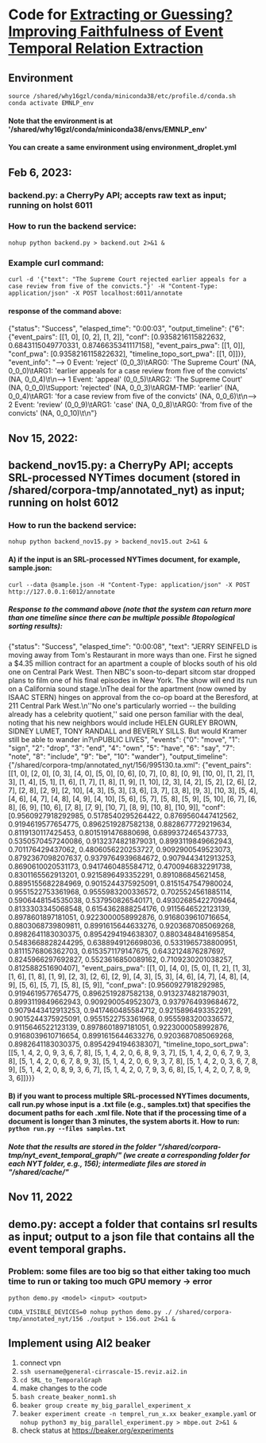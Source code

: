 # Code for [Extracting or Guessing? Improving Faithfulness of Event Temporal Relation Extraction](https://arxiv.org/pdf/2210.04992.pdf)

## Environment
`source /shared/why16gzl/conda/miniconda38/etc/profile.d/conda.sh` <br>
`conda activate EMNLP_env`
#### Note that the environment is at '/shared/why16gzl/conda/miniconda38/envs/EMNLP_env'
#### You can create a same environment using environment_droplet.yml

## Feb 6, 2023:
### backend.py: a CherryPy API; accepts raw text as input; running on holst 6011
### How to run the backend service:
`nohup python backend.py > backend.out 2>&1 &`
### Example curl command: 
`curl -d '{"text": "The Supreme Court rejected earlier appeals for a case review from five of the convicts."}' -H "Content-Type: application/json" -X POST localhost:6011/annotate`
#### response of the command above: 
{"status": "Success", "elasped_time": "0:00:03", "output_timeline": {"6": {"event_pairs": [[1, 0], [0, 2], [1, 2]], "conf": [0.9358216115822632, 0.6843115049770331, 0.8746635341117158], "event_pairs_pwa": [[1, 0]], "conf_pwa": [0.9358216115822632], "timeline_topo_sort_pwa": [[1, 0]]}}, "event_info": "--> 0 Event: 'reject' (0_0_3)\tARG0: 'The Supreme Court' (NA, 0_0_0)\tARG1: 'earlier appeals for a case review from five of the convicts' (NA, 0_0_4)\t\n--> 1 Event: 'appeal' (0_0_5)\tARG2: 'The Supreme Court' (NA, 0_0_0)\tSupport: 'rejected' (NA, 0_0_3)\tARGM-TMP: 'earlier' (NA, 0_0_4)\tARG1: 'for a case review from five of the convicts' (NA, 0_0_6)\t\n--> 2 Event: 'review' (0_0_9)\tARG1: 'case' (NA, 0_0_8)\tARG0: 'from five of the convicts' (NA, 0_0_10)\t\n"}

## Nov 15, 2022:
## backend_nov15.py: a CherryPy API; accepts SRL-processed NYTimes document (stored in /shared/corpora-tmp/annotated_nyt) as input; running on holst 6012

### How to run the backend service:
`nohup python backend_nov15.py > backend_nov15.out 2>&1 &`

#### A) if the input is an SRL-processed NYTimes document, for example, sample.json:
`curl --data @sample.json -H "Content-Type: application/json" -X POST http://127.0.0.1:6012/annotate`
##### Response to the command above (note that the system can return more than one timeline since there can be multiple possible ßtopological sorting results):
{"status": "Success", "elasped_time": "0:00:08", "text": "JERRY SEINFELD is moving away from Tom's Restaurant in more ways than one. First he signed a $4.35 million contract for an apartment a couple of blocks south of his old one on Central Park West. Then NBC's soon-to-depart sitcom star dropped plans to film one of his final episodes in New York. The show will end its run on a California sound stage.\nThe deal for the apartment (now owned by ISAAC STERN) hinges on approval from the co-op board at the Beresford, at 211 Central Park West.\n''No one's particularly worried -- the building already has a celebrity quotient,'' said one person familiar with the deal, noting that his new neighbors would include HELEN GURLEY BROWN, SIDNEY LUMET, TONY RANDALL and BEVERLY SILLS. But would Kramer still be able to wander in?\nPUBLIC LIVES", "events": {"0": "move", "1": "sign", "2": "drop", "3": "end", "4": "own", "5": "have", "6": "say", "7": "note", "8": "include", "9": "be", "10": "wander"}, "output_timeline": {"/shared/corpora-tmp/annotated_nyt/156/995130.ta.xml": {"event_pairs": [[1, 0], [2, 0], [0, 3], [4, 0], [5, 0], [0, 6], [0, 7], [0, 8], [0, 9], [10, 0], [1, 2], [1, 3], [1, 4], [5, 1], [1, 6], [1, 7], [1, 8], [1, 9], [1, 10], [2, 3], [4, 2], [5, 2], [2, 6], [2, 7], [2, 8], [2, 9], [2, 10], [4, 3], [5, 3], [3, 6], [3, 7], [3, 8], [9, 3], [10, 3], [5, 4], [4, 6], [4, 7], [4, 8], [4, 9], [4, 10], [5, 6], [5, 7], [5, 8], [5, 9], [5, 10], [6, 7], [6, 8], [6, 9], [10, 6], [7, 8], [7, 9], [10, 7], [8, 9], [10, 8], [10, 9]], "conf": [0.9560927918292985, 0.5178540295264422, 0.8769560447412562, 0.9194619577654775, 0.8962519287582138, 0.8828677729219634, 0.8119130117425453, 0.8015191476880698, 0.6899372465437733, 0.5350570457240086, 0.9132374821879031, 0.8993119849662943, 0.701176429437062, 0.4806056220253727, 0.9092900549523073, 0.8792367098207637, 0.9379764939684672, 0.9079443412913253, 0.8690610020531173, 0.9417460485584712, 0.4700946832291738, 0.8301165562913201, 0.9215896493352291, 0.891086845621458, 0.8895155682284969, 0.9015244375925091, 0.8151547547980024, 0.9551522753361968, 0.9555983200336572, 0.7025524561885114, 0.5906448154535038, 0.537950826540171, 0.49302685422709464, 0.8133303345068548, 0.6154362888254176, 0.9115646522123139, 0.8978601897181051, 0.9223000058992876, 0.9168039610716654, 0.8803068739809811, 0.8991615644633276, 0.9203687085069268, 0.8982641183030375, 0.8954294194638307, 0.8803484841695854, 0.5483668828244295, 0.6388949126698036, 0.5331965738800951, 0.8111576806362703, 0.6153571179147675, 0.6432124876287697, 0.8245966297692827, 0.5523616850089162, 0.7109230201038257, 0.812588251690407], "event_pairs_pwa": [[1, 0], [4, 0], [5, 0], [1, 2], [1, 3], [1, 6], [1, 8], [1, 9], [2, 3], [2, 6], [2, 9], [4, 3], [5, 3], [4, 6], [4, 7], [4, 8], [4, 9], [5, 6], [5, 7], [5, 8], [5, 9]], "conf_pwa": [0.9560927918292985, 0.9194619577654775, 0.8962519287582138, 0.9132374821879031, 0.8993119849662943, 0.9092900549523073, 0.9379764939684672, 0.9079443412913253, 0.9417460485584712, 0.9215896493352291, 0.9015244375925091, 0.9551522753361968, 0.9555983200336572, 0.9115646522123139, 0.8978601897181051, 0.9223000058992876, 0.9168039610716654, 0.8991615644633276, 0.9203687085069268, 0.8982641183030375, 0.8954294194638307], "timeline_topo_sort_pwa": [[5, 1, 4, 2, 0, 9, 3, 6, 7, 8], [5, 1, 4, 2, 0, 6, 8, 9, 3, 7], [5, 1, 4, 2, 0, 6, 7, 9, 3, 8], [5, 1, 4, 2, 0, 6, 7, 8, 9, 3], [5, 1, 4, 2, 0, 6, 9, 3, 7, 8], [5, 1, 4, 2, 0, 3, 6, 7, 8, 9], [5, 1, 4, 2, 0, 8, 9, 3, 6, 7], [5, 1, 4, 2, 0, 7, 9, 3, 6, 8], [5, 1, 4, 2, 0, 7, 8, 9, 3, 6]]}}}

#### B) if you want to process multiple SRL-processed NYTimes documents, call run.py whose input is a .txt file (e.g., samples.txt) that specifies the document paths for each .xml file. Note that if the processing time of a document is longer than 3 minutes, the system aborts it. How to run: `python run.py --files samples.txt`
##### Note that the results are stored in the folder "/shared/corpora-tmp/nyt_event_temporal_graph/" (we create a corresponding folder for each NYT folder, e.g., 156); intermediate files are stored in "/shared/cache/"


## Nov 11, 2022

## demo.py: accept a folder that contains srl results as input; output to a json file that contains all the event temporal graphs. 
### Problem: some files are too big so that either taking too much time to run or taking too much GPU memory -> error

`python demo.py <model> <input> <output>`

`CUDA_VISIBLE_DEVICES=0 nohup python demo.py ./ /shared/corpora-tmp/annotated_nyt/156 ./output > 156.out 2>&1 &`

## Implement using AI2 beaker 
1. connect vpn
2. `ssh username@general-cirrascale-15.reviz.ai2.in`
3. `cd SRL_to_TemporalGraph`
4. make changes to the code
5. `bash create_beaker_nonm1.sh`
6. `beaker group create my_big_parallel_experiment_x`
7. `beaker experiment create -n temprel_run_x.xx beaker_example.yaml` or `nohup python3 my_big_parallel_experiment.py > mbpe.out 2>&1 &`
8. check status at https://beaker.org/experiments
